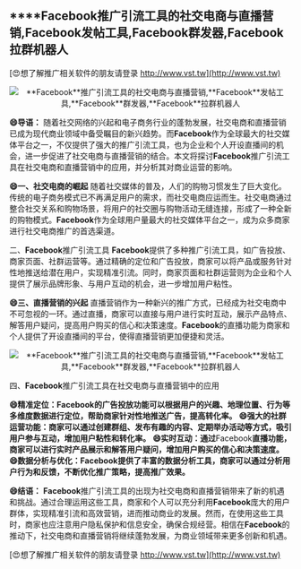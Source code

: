 ## ****Facebook**推广引流工具的社交电商与直播营销,**Facebook**发帖工具,**Facebook**群发器,**Facebook**拉群机器人**

[😍想了解推广相关软件的朋友请登录 http://www.vst.tw](http://www.vst.tw)

 <center><img src="https://vst.tw/MP4/tuiguang/png/2.png" alt="**Facebook**推广引流工具的社交电商与直播营销,**Facebook**发帖工具,**Facebook**群发器,**Facebook**拉群机器人"></center>

**😄导语：**
随着社交网络的兴起和电子商务行业的蓬勃发展，社交电商和直播营销已成为现代商业领域中备受瞩目的新兴趋势。而**Facebook**作为全球最大的社交媒体平台之一，不仅提供了强大的推广引流工具，也为企业和个人开设直播间的机会，进一步促进了社交电商与直播营销的结合。本文将探讨**Facebook**推广引流工具在社交电商和直播营销中的应用，并分析其对商业运营的影响。

**😄一、社交电商的崛起**
随着社交媒体的普及，人们的购物习惯发生了巨大变化。传统的电子商务模式已不再满足用户的需求，而社交电商应运而生。社交电商通过整合社交关系和购物场景，将用户的社交圈与购物活动无缝连接，形成了一种全新的购物模式。**Facebook**作为全球用户量最大的社交媒体平台之一，成为众多商家进行社交电商推广的首选渠道。

二、**Facebook**推广引流工具
**Facebook**提供了多种推广引流工具，如广告投放、商家页面、社群运营等。通过精确的定位和广告投放，商家可以将产品或服务针对性地推送给潜在用户，实现精准引流。同时，商家页面和社群运营则为企业和个人提供了展示品牌形象、与用户互动的机会，进一步增加用户粘性。

**😄三、直播营销的兴起**
直播营销作为一种新兴的推广方式，已经成为社交电商中不可忽视的一环。通过直播，商家可以直接与用户进行实时互动，展示产品特点、解答用户疑问，提高用户购买的信心和决策速度。**Facebook**的直播功能为商家和个人提供了开设直播间的平台，使得直播营销更加便捷和灵活。

 <center><img src="https://vst.tw/MP4/tuiguang/png/6.png" alt="**Facebook**推广引流工具的社交电商与直播营销,**Facebook**发帖工具,**Facebook**群发器,**Facebook**拉群机器人"></center>

四、**Facebook**推广引流工具在社交电商与直播营销中的应用

**😄精准定位：**Facebook**的广告投放功能可以根据用户的兴趣、地理位置、行为等多维度数据进行定位，帮助商家针对性地推送广告，提高转化率。**
**😄强大的社群运营功能：商家可以通过创建群组、发布有趣的内容、定期举办活动等方式，吸引用户参与互动，增加用户粘性和转化率。**
**😄实时互动：通过**Facebook**直播功能，商家可以进行实时产品展示和解答用户疑问，增加用户购买的信心和决策速度。**
**😄数据分析与优化：**Facebook**提供了丰富的数据分析工具，商家可以通过分析用户行为和反馈，不断优化推广策略，提高推广效果。**

**😄结语：**
**Facebook**推广引流工具的出现为社交电商和直播营销带来了新的机遇和挑战。通过合理运用这些工具，商家和个人可以充分利用**Facebook**庞大的用户群体，实现精准引流和高效营销，进而推动商业的发展。然而，在使用这些工具时，商家也应注意用户隐私保护和信息安全，确保合规经营。相信在**Facebook**的推动下，社交电商和直播营销将继续蓬勃发展，为商业领域带来更多创新和机遇。

[😍想了解推广相关软件的朋友请登录 http://www.vst.tw](http://www.vst.tw)




